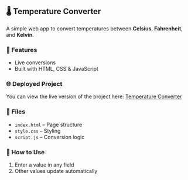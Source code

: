 ## 🌡️ Temperature Converter

A simple web app to convert temperatures between **Celsius**, **Fahrenheit**, and **Kelvin**.

### 🚀 Features

- Live conversions
- Built with HTML, CSS & JavaScript

### 🌐 Deployed Project

You can view the live version of the project here: [Temperature Converter]((https://shubhamshuklax.github.io/Weight-Converter/))

### 📁 Files

- `index.html` – Page structure
- `style.css` – Styling
- `script.js` – Conversion logic

### 🔧 How to Use

1. Enter a value in any field
2. Other values update automatically

